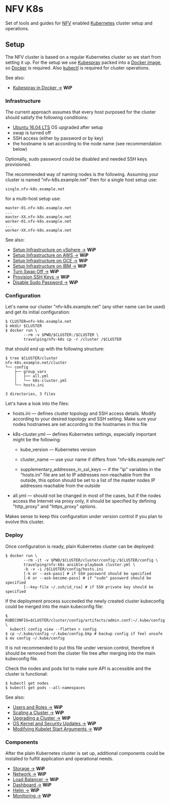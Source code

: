 # NFV K8s

Set of tools and guides for [NFV] enabled [Kubernetes] cluster setup and
operations.

## Setup

The NFV cluster is based on a regular Kubernetes cluster so we start from
setting it up. For the setup we use [Kubespray] packed into a [Docker image],
so [Docker] is required. Also [kubectl] is required for cluster operations.

See also:

* [Kubespray in Docker →] **WiP**

### Infrastructure

The current approach assumes that every host purposed for the cluster should
satisfy the following conditioins:

* [Ubuntu 16.04 LTS] OS upgraded after setup
* swap is turned off
* SSH access (either by password or by key)
* the hostname is set according to the node name (see recommendation below)

Optionally, sudo password could be disabled and needed SSH keys provisioned.

The recommended way of naming nodes is the following. Assuming your cluster
is named "nfv-k8s.example.net" then for a single host setup use:

```
single.nfv-k8s.example.net
```

for a multi-host setup use:

```
master-01.nfv-k8s.example.net
...
master-XX.nfv-k8s.example.net
worker-01.nfv-k8s.example.net
...
worker-XX.nfv-k8s.example.net
```

See also:

* [Setup Infrastructure on vSphere →] **WiP**
* [Setup Infrastructure on AWS →] **WiP**
* [Setup Infrastructure on GCE →] **WiP**
* [Setup Infrastructure on IBM →] **WiP**
* [Turn Swap Off →] **WiP**
* [Provision SSH Keys →] **WiP**
* [Disable Sudo Password →] **WiP**

### Configuration

Let's name our cluster "nfv-k8s.example.net" (any other name can be used)
and get its initial configuration:

```
$ CLUSTER=nfv-k8s.example.net
$ mkdir $CLUSTER
$ docker run \
        --rm -v $PWD/$CLUSTER:/$CLUSTER \
        travelping/nfv-k8s cp -r /cluster /$CLUSTER
```

that should end up with the following structure:

```
$ tree $CLUSTER/cluster
nfv-k8s.example.net/cluster
└── config
    ├── group_vars
    │   ├── all.yml
    │   └── k8s-cluster.yml
    └── hosts.ini

3 directories, 3 files
```

Let's have a look into the files:

 * hosts.ini — defines cluster topology and SSH access details. Modify according
   to your desired topology and SSH setting. Make sure your nodes hostnames are
   set according to the hostnames in this file

 * k8s-cluster.yml — defines Kubernetes settings, especially important might be
   the following:

   - kube_version — Kubernetes version

   - cluster_name — use your name if differs from "nfv-k8s.example.net"

   - supplementary_addresses\_in\_ssl\_keys — if the "ip" variables in the
     "hosts.ini" file are set to IP addresses non-reachable from the outside,
     this option should be set to a list of the master nodes IP addresses
     reachable from the outside

 * all.yml — should not be changed in most of the cases, but if the nodes access
   the Internet via proxy only, it should be specified by defining "http_proxy"
   and "https_proxy" options.

Makes sense to keep this configuration under version control if you plan to
evolve this cluster.

### Deploy

Once configuration is ready, plain Kubernetes cluster can be deployed:

```
$ docker run \
        --rm -it -v $PWD/$CLUSTER/cluster/config:/$CLUSTER/config \
        travelping/nfv-k8s ansible-playbook cluster.yml \
        -b -v -i /$CLUSTER/config/hosts.ini
        [-k or --ask-pass] # if SSH password should be specified
        [-K or --ask-become-pass] # if "sudo" password should be specified
        [--key-file ~/.ssh/id_rsa] # if SSH private key should be specified
```

If the deployment process succeeded the newly created cluster kubeconfig could
be merged into the main kubeconfig file:

```
$ KUBECONFIG=$CLUSTER/cluster/config/artifacts/admin.conf:~/.kube/config \
  kubectl config view --flatten > config
$ cp ~/.kube/config ~/.kube/config.bkp # backup config if feel unsafe
$ mv config ~/.kube/config
```

It is not recommended to put this file under version control, therefore it
should be removed from the cluster file tree after merging into the main
kubeconfig file.

Check the nodes and pods list to make sure API is accessible and the cluster is
functional:

```
$ kubectl get nodes
$ kubectl get pods --all-namespaces
```

See also:

* [Users and Roles →] **WiP**
* [Scaling a Cluster →] **WiP**
* [Upgrading a Cluster →] **WiP**
* [OS Kernel and Security Updates →] **WiP**
* [Modifying Kubelet Start Arguments →] **WiP**

### Components

After the plain Kubernetes cluster is set up, additional components could be
installed to fulfill application and operational needs.

* [Storage →] **WiP**
* [Network →] **WiP**
* [Load Balancer →] **WiP**
* [Dashboard →] **WiP**
* [Helm →] **WiP**
* [Monitoring →] **WiP**

<!-- Links -->

[NFV]: https://en.wikipedia.org/wiki/Network_function_virtualization
[Docker]: https://docs.docker.com
[Docker image]: Dockerfile
[kubectl]: https://kubernetes.io/docs/tasks/tools/install-kubectl/#install-kubectl
[Kubespray]: https://github.com/kubernetes-incubator/kubespray
[Kubernetes]: https://kubernetes.io
[Ubuntu 16.04 LTS]: http://releases.ubuntu.com/16.04

[Kubespray in Docker →]: docs/kubespray_in_docker.md

[Setup Infrastructure on vSphere →]: docs/vSphere.md
[Setup Infrastructure on IBM →]: docs/IBM.md
[Setup Infrastructure on AWS →]: docs/AWS.md
[Setup Infrastructure on GCE →]: docs/GCE.md

[Provision SSH Keys →]: docs/SSH_keys.md
[Turn Swap Off →]: docs/turn_swap_off.md
[Disable Sudo Password →]: docs/disable_sudo_password.md

[Users and Roles →]: docs/users_and_roles.md
[Scaling a Cluster →]: docs/scaling.md
[Upgrading a Cluster →]: docs/upgrade.md
[OS Kernel and Security Updates →]: docs/OS_update.md
[Modifying Kubelet Start Arguments →]: doc/kubelet.md

[Storage →]: docs/storage.md
[Network →]: docs/network.md
[Load Balancer →]: docs/loadbalancer.md
[Dashboard →]: docs/dashboard.md
[Helm →]: docs/helm.md
[Monitoring →]: docs/monitoring.md
